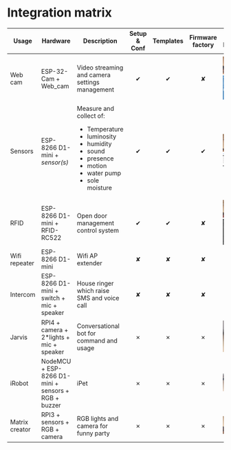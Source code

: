 # Integration matrix

<table style="width: 100%;">
    <thead>
        <tr>
            <th style="width: 4%;">Usage</th>
            <th style="width: 7%;">Hardware</th>
            <th style="width: 19%;">Description</th>
            <th style="width: 2%;">Setup & Conf</th>
            <th style="width: 2%;">Templates</th>
            <th style="width: 2%;">Firmware factory</th>
            <th style="width: 20%;">ESP HW/GUI</th>
            <th style="width: 20%;">OH3 Overview/Page</th>
            <th style="width: 4%;">Link</th>
        </tr>
    </thead>
    <tbody>
        <tr>
            <td style="width: 7%;" name="ESP_32_Cam">Web cam</td>
            <td style="width: 4%;">ESP-32-Cam + Web_cam</td>
            <td style="width: 20%;">Video streaming and camera settings management</td>
            <td style="width: 3%; text-align: center;">&#10004;</td>
            <td style="width: 3%; text-align: center;">&#10004;</td>
            <td style="width: 3%; text-align: center;">&#10008;</td>
            <td style="width: 25%;"><img src="./images/ESP_32_Cam-Hardware.jpg" width="200"/><img src="./images/ESP_32_Cam-Overview.png" width="200"/></td>
            <td style="width: 25%;"><img src="./images/OH3-ESP_32_Cam-Overview.png" width="200"/><img src="./images/OH3-ESP_32_Cam-Page.png" width="200"/></td>
            <td style="width: 10%;"><a href="https://github.com/easytarget/esp32-cam-webserver">GitHub</a></td>
        </tr>
        <tr>
            <td style="width: 7%;" name="ESP_8266_Sensors">Sensors</td>
            <td style="width: 4%;">ESP-8266 D1-mini + <i>sensor(s)</i></td>
            <td style="width: 20%;">Measure and collect of: <ul><li>Temperature</li><li>luminosity</li><li>humidity</li><li>sound</li><li>presence</li><li>motion</li><li>water pump</li><li>sole moisture</li></ul></td>
            <td style="width: 3%; text-align: center;">&#10004;</td>
            <td style="width: 3%; text-align: center;">&#10004;</td>
            <td style="width: 3%; text-align: center;">&#10004;</td>
            <td style="width: 25%;"><img src="./images/ESP_8266_Sensors-Hardware.jpg" width="200"/><img src="./images/ESP_8266_Sensors-Overview.png" width="200"/></td>
            <td style="width: 25%;"><img src="./images/OH3-ESP_8266_Sensors-Overview.png" width="200"/><img src="./images/OH3-ESP_8266_Sensors-Page.png" width="200"/></td>
            <td style="width: 10%;"><a href="https://github.com/letscontrolit/ESPEasy">GitHub</a></td>
        </tr>
        <tr>
            <td style="width: 7%;" name="ESP_8266_RFID">RFID</td>
            <td style="width: 4%;">ESP-8266 D1-mini + RFID-RC522</td>
            <td style="width: 20%;">Open door management control system</td>
            <td style="width: 3%; text-align: center;">&#10004;</td>
            <td style="width: 3%; text-align: center;">&#10004;</td>
            <td style="width: 3%; text-align: center;">&#10008;</td>
            <td style="width: 25%;"><img src="./images/ESP_8266_RFID-Hardware.jpg" width="200"/><img src="./images/ESP_8266_RFID-Overview.png" width="200"/></td>
            <td style="width: 25%;"><img src="./images/OH3-ESP_8266_RFID-Overview.png" width="200"/><img src="./images/OH3-ESP_8266_RFID-Page.png" width="200"/></td>
            <td style="width: 10%;"><a href="https://github.com/esprfid/esp-rfid">GitHub</a></td>
        </tr>
        <tr>
            <td style="width: 7%;" name="ESP_8266_Repeater">Wifi repeater</td>
            <td style="width: 4%;">ESP-8266 D1-mini</td>
            <td style="width: 20%;">Wifi AP extender</td>
            <td style="width: 3%; text-align: center;">&#10008;</td>
            <td style="width: 3%; text-align: center;">&#10008;</td>
            <td style="width: 3%; text-align: center;">&#10008;</td>
            <td style="width: 25%;"></td>
            <td style="width: 25%;"></td>
            <td style="width: 10%;"><a href="https://github.com/martin-ger/esp_wifi_repeater">GitHub</a></td>
        </tr>
        <tr>
            <td style="width: 7%;" name="ESP_8266_Intercom">Intercom</td>
            <td style="width: 4%;">ESP-8266 D1-mini + switch + mic + speaker</td>
            <td style="width: 20%;">House ringer which raise SMS and voice call</td>
            <td style="width: 3%; text-align: center;">&#10008;</td>
            <td style="width: 3%; text-align: center;">&#10008;</td>
            <td style="width: 3%; text-align: center;">&#10008;</td>
            <td style="width: 25%;"></td>
            <td style="width: 25%;"></td>
            <td style="width: 10%;"><a href="https://www.twilio.com">Twilio</a></td>
        </tr>
        <tr>
            <td style="width: 7%;" name="RPI_4_Jarvis">Jarvis</td>
            <td style="width: 4%;">RPI4 + camera + 2*lights + mic + speaker</td>
            <td style="width: 20%;">Conversational bot for command and usage</td>
            <td style="width: 3%; text-align: center;">&#10007;</td>
            <td style="width: 3%; text-align: center;">&#10007;</td>
            <td style="width: 3%; text-align: center;">&#10007;</td>
            <td style="width: 25%;"><img src="./images/Jarvis.jpg" width="200"/></td>
            <td style="width: 25%;"></td>
            <td style="width: 10%;"><a href="https://github.com/guillain/CoreBot">CoreBot</a></td>
        </tr>
        <tr>
            <td style="width: 7%;" name="iRobot">iRobot</td>
            <td style="width: 4%;">NodeMCU + ESP-8266 D1-mini + sensors + RGB + buzzer</td>
            <td style="width: 20%;">iPet</td>
            <td style="width: 3%; text-align: center;">&#10007;</td>
            <td style="width: 3%; text-align: center;">&#10007;</td>
            <td style="width: 3%; text-align: center;">&#10007;</td>
            <td style="width: 25%;"><img src="./images/iRobot.jpg" width="200"/></td>
            <td style="width: 25%;"></td>
            <td style="width: 10%;"></td>
        </tr>
        <tr>
            <td style="width: 7%;" name="RPI_3_Matrix_creator">Matrix creator</td>
            <td style="width: 4%;">RPI3 + sensors + RGB + camera</td>
            <td style="width: 20%;">RGB lights and camera for funny party</td>
            <td style="width: 3%; text-align: center;">&#10007;</td>
            <td style="width: 3%; text-align: center;">&#10007;</td>
            <td style="width: 3%; text-align: center;">&#10007;</td>
            <td style="width: 25%;"><img src="./images/Matrix_creator.jpg" width="200"/></td>
            <td style="width: 25%;"></td>
            <td style="width: 10%;"></td>
        </tr>
    </tbody>
</table>
